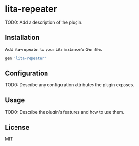 # lita-repeater

TODO: Add a description of the plugin.

## Installation

Add lita-repeater to your Lita instance's Gemfile:

``` ruby
gem "lita-repeater"
```


## Configuration

TODO: Describe any configuration attributes the plugin exposes.

## Usage

TODO: Describe the plugin's features and how to use them.

## License

[MIT](http://opensource.org/licenses/MIT)
